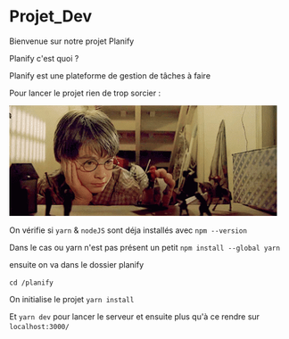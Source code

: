 # Projet_Dev

Bienvenue sur notre projet Planify

Planify c'est quoi ?

Planify est une plateforme de gestion de tâches à faire

Pour lancer le projet rien de trop sorcier :

![sorcier](/picture/sorcier.gif)

On vérifie si `yarn` & `nodeJS` sont déja installés avec `npm --version`

Dans le cas ou yarn n'est pas présent un petit
 `npm install --global yarn`

ensuite on va dans le dossier planify

`cd /planify`

On initialise le projet `yarn install`

Et `yarn dev` pour lancer le serveur et ensuite plus qu'à ce rendre sur `localhost:3000/` 
